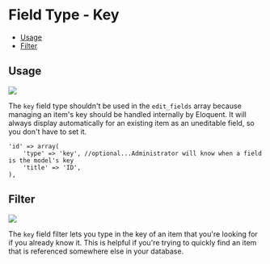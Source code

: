 # Field Type - Key

- [Usage](#usage)
- [Filter](#filter)

<a name="usage"></a>
## Usage

<img src="https://raw.github.com/FrozenNode/Laravel-Administrator/3.0.0/examples/images/field-type-key.jpg" />

The `key` field type shouldn't be used in the `edit_fields` array because managing an item's key should be handled internally by Eloquent. It will always display automatically for an existing item as an uneditable field, so you don't have to set it.

	'id' => array(
		'type' => 'key', //optional...Administrator will know when a field is the model's key
		'title' => 'ID',
	),

<a name="filter"></a>
## Filter

<img src="https://raw.github.com/FrozenNode/Laravel-Administrator/3.0.0/examples/images/field-type-key-filter.jpg" />

The `key` field filter lets you type in the key of an item that you're looking for if you already know it. This is helpful if you're trying to quickly find an item that is referenced somewhere else in your database.